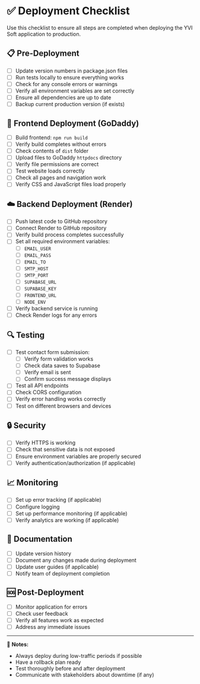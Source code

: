 # ✅ Deployment Checklist

Use this checklist to ensure all steps are completed when deploying the YVI Soft application to production.

## 📋 Pre-Deployment

- [ ] Update version numbers in package.json files
- [ ] Run tests locally to ensure everything works
- [ ] Check for any console errors or warnings
- [ ] Verify all environment variables are set correctly
- [ ] Ensure all dependencies are up to date
- [ ] Backup current production version (if exists)

## 🚀 Frontend Deployment (GoDaddy)

- [ ] Build frontend: `npm run build`
- [ ] Verify build completes without errors
- [ ] Check contents of `dist` folder
- [ ] Upload files to GoDaddy `httpdocs` directory
- [ ] Verify file permissions are correct
- [ ] Test website loads correctly
- [ ] Check all pages and navigation work
- [ ] Verify CSS and JavaScript files load properly

## ☁️ Backend Deployment (Render)

- [ ] Push latest code to GitHub repository
- [ ] Connect Render to GitHub repository
- [ ] Verify build process completes successfully
- [ ] Set all required environment variables:
  - [ ] `EMAIL_USER`
  - [ ] `EMAIL_PASS`
  - [ ] `EMAIL_TO`
  - [ ] `SMTP_HOST`
  - [ ] `SMTP_PORT`
  - [ ] `SUPABASE_URL`
  - [ ] `SUPABASE_KEY`
  - [ ] `FRONTEND_URL`
  - [ ] `NODE_ENV`
- [ ] Verify backend service is running
- [ ] Check Render logs for any errors

## 🔍 Testing

- [ ] Test contact form submission:
  - [ ] Verify form validation works
  - [ ] Check data saves to Supabase
  - [ ] Verify email is sent
  - [ ] Confirm success message displays
- [ ] Test all API endpoints
- [ ] Check CORS configuration
- [ ] Verify error handling works correctly
- [ ] Test on different browsers and devices

## 🔒 Security

- [ ] Verify HTTPS is working
- [ ] Check that sensitive data is not exposed
- [ ] Ensure environment variables are properly secured
- [ ] Verify authentication/authorization (if applicable)

## 📈 Monitoring

- [ ] Set up error tracking (if applicable)
- [ ] Configure logging
- [ ] Set up performance monitoring (if applicable)
- [ ] Verify analytics are working (if applicable)

## 📝 Documentation

- [ ] Update version history
- [ ] Document any changes made during deployment
- [ ] Update user guides (if applicable)
- [ ] Notify team of deployment completion

## 🆘 Post-Deployment

- [ ] Monitor application for errors
- [ ] Check user feedback
- [ ] Verify all features work as expected
- [ ] Address any immediate issues

---

📝 **Notes:**
- Always deploy during low-traffic periods if possible
- Have a rollback plan ready
- Test thoroughly before and after deployment
- Communicate with stakeholders about downtime (if any)